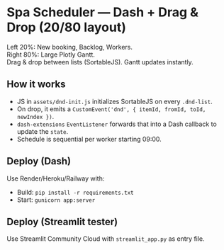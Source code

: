 # Spa Scheduler — Dash + Drag & Drop (20/80 layout)

Left 20%: New booking, Backlog, Workers.  
Right 80%: Large Plotly Gantt.  
Drag & drop between lists (SortableJS). Gantt updates instantly.

## How it works
- JS in `assets/dnd-init.js` initializes SortableJS on every `.dnd-list`.
- On drop, it emits a `CustomEvent('dnd', { itemId, fromId, toId, newIndex })`.
- `dash-extensions` `EventListener` forwards that into a Dash callback to update the `state`.
- Schedule is sequential per worker starting 09:00.

## Deploy (Dash)
Use Render/Heroku/Railway with:
- Build: `pip install -r requirements.txt`
- Start: `gunicorn app:server`

## Deploy (Streamlit tester)
Use Streamlit Community Cloud with `streamlit_app.py` as entry file.
